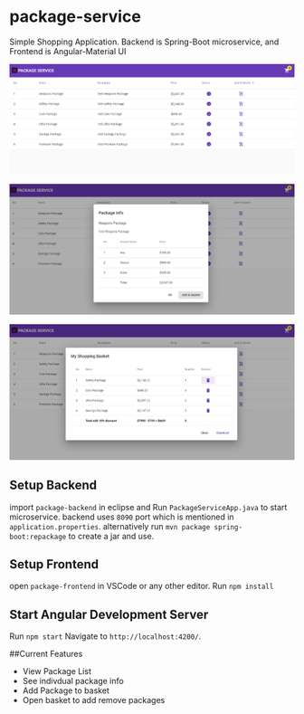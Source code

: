 # package-service
Simple Shopping Application. Backend is Spring-Boot microservice, and Frontend is Angular-Material UI

![alt text](screenshot1.png)

![alt text](screenshot2.png)

![alt text](screenshot3.png)

## Setup Backend
import `package-backend` in eclipse and Run `PackageServiceApp.java` to start microservice. 
backend uses `8090` port which is mentioned in `application.properties`.
alternatively run `mvn package spring-boot:repackage` to create a jar and use.

## Setup Frontend
open `package-frontend` in VSCode or any other editor.
Run `npm install`

## Start Angular Development Server
Run `npm start` Navigate to `http://localhost:4200/`.

##Current Features
  - View Package List
  - See indivdual package info
  - Add Package to basket
  - Open basket to add remove packages
